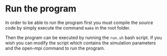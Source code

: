 # Run the program 
In order to be able to run the program first you must compile the source code by simply execute the command `make` in the root folder.

Then the program can be executed by running the `run.sh` bash script. If you wish you can modify the script which contains the simulation parameters and the open-mpi command to run the program.